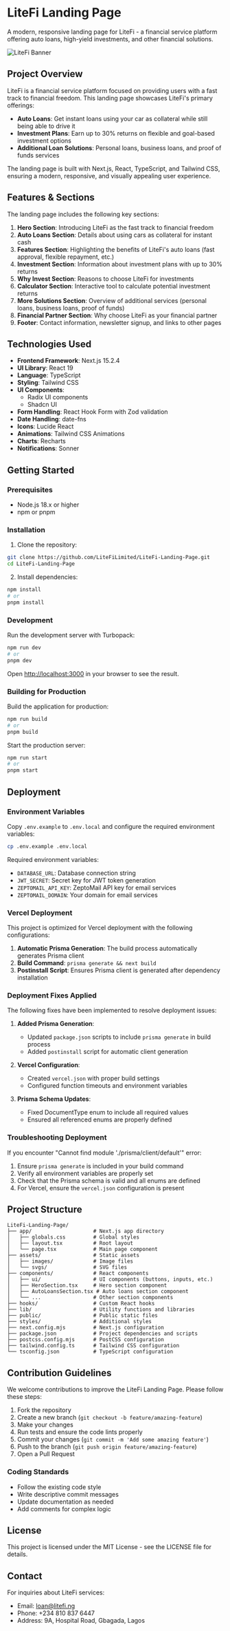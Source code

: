 # LiteFi Landing Page

A modern, responsive landing page for LiteFi - a financial service platform offering auto loans, high-yield investments, and other financial solutions.

![LiteFi Banner](public/logo.ico)

## Project Overview

LiteFi is a financial service platform focused on providing users with a fast track to financial freedom. This landing page showcases LiteFi's primary offerings:

- **Auto Loans**: Get instant loans using your car as collateral while still being able to drive it
- **Investment Plans**: Earn up to 30% returns on flexible and goal-based investment options
- **Additional Loan Solutions**: Personal loans, business loans, and proof of funds services

The landing page is built with Next.js, React, TypeScript, and Tailwind CSS, ensuring a modern, responsive, and visually appealing user experience.

## Features & Sections

The landing page includes the following key sections:

1. **Hero Section**: Introducing LiteFi as the fast track to financial freedom
2. **Auto Loans Section**: Details about using cars as collateral for instant cash
3. **Features Section**: Highlighting the benefits of LiteFi's auto loans (fast approval, flexible repayment, etc.)
4. **Investment Section**: Information about investment plans with up to 30% returns
5. **Why Invest Section**: Reasons to choose LiteFi for investments
6. **Calculator Section**: Interactive tool to calculate potential investment returns
7. **More Solutions Section**: Overview of additional services (personal loans, business loans, proof of funds)
8. **Financial Partner Section**: Why choose LiteFi as your financial partner
9. **Footer**: Contact information, newsletter signup, and links to other pages

## Technologies Used

- **Frontend Framework**: Next.js 15.2.4
- **UI Library**: React 19
- **Language**: TypeScript
- **Styling**: Tailwind CSS
- **UI Components**: 
  - Radix UI components
  - Shadcn UI
- **Form Handling**: React Hook Form with Zod validation
- **Date Handling**: date-fns
- **Icons**: Lucide React
- **Animations**: Tailwind CSS Animations
- **Charts**: Recharts
- **Notifications**: Sonner

## Getting Started

### Prerequisites

- Node.js 18.x or higher
- npm or pnpm

### Installation

1. Clone the repository:
```bash
git clone https://github.com/LiteFiLimited/LiteFi-Landing-Page.git
cd LiteFi-Landing-Page
```

2. Install dependencies:
```bash
npm install
# or
pnpm install
```

### Development

Run the development server with Turbopack:

```bash
npm run dev
# or
pnpm dev
```

Open [http://localhost:3000](http://localhost:3000) in your browser to see the result.

### Building for Production

Build the application for production:

```bash
npm run build
# or
pnpm build
```

Start the production server:

```bash
npm run start
# or
pnpm start
```

## Deployment

### Environment Variables

Copy `.env.example` to `.env.local` and configure the required environment variables:

```bash
cp .env.example .env.local
```

Required environment variables:
- `DATABASE_URL`: Database connection string
- `JWT_SECRET`: Secret key for JWT token generation
- `ZEPTOMAIL_API_KEY`: ZeptoMail API key for email services
- `ZEPTOMAIL_DOMAIN`: Your domain for email services

### Vercel Deployment

This project is optimized for Vercel deployment with the following configurations:

1. **Automatic Prisma Generation**: The build process automatically generates Prisma client
2. **Build Command**: `prisma generate && next build`
3. **Postinstall Script**: Ensures Prisma client is generated after dependency installation

### Deployment Fixes Applied

The following fixes have been implemented to resolve deployment issues:

1. **Added Prisma Generation**: 
   - Updated `package.json` scripts to include `prisma generate` in build process
   - Added `postinstall` script for automatic client generation

2. **Vercel Configuration**: 
   - Created `vercel.json` with proper build settings
   - Configured function timeouts and environment variables

3. **Prisma Schema Updates**:
   - Fixed DocumentType enum to include all required values
   - Ensured all referenced enums are properly defined

### Troubleshooting Deployment

If you encounter "Cannot find module './prisma/client/default'" error:

1. Ensure `prisma generate` is included in your build command
2. Verify all environment variables are properly set
3. Check that the Prisma schema is valid and all enums are defined
4. For Vercel, ensure the `vercel.json` configuration is present

## Project Structure

```
LiteFi-Landing-Page/
├── app/                    # Next.js app directory
│   ├── globals.css         # Global styles
│   ├── layout.tsx          # Root layout
│   └── page.tsx            # Main page component
├── assets/                 # Static assets
│   ├── images/             # Image files
│   └── svgs/               # SVG files
├── components/             # React components
│   ├── ui/                 # UI components (buttons, inputs, etc.)
│   ├── HeroSection.tsx     # Hero section component
│   ├── AutoLoansSection.tsx # Auto loans section component
│   └── ...                 # Other section components
├── hooks/                  # Custom React hooks
├── lib/                    # Utility functions and libraries
├── public/                 # Public static files
├── styles/                 # Additional styles
├── next.config.mjs         # Next.js configuration
├── package.json            # Project dependencies and scripts
├── postcss.config.mjs      # PostCSS configuration
├── tailwind.config.ts      # Tailwind CSS configuration
└── tsconfig.json           # TypeScript configuration
```

## Contribution Guidelines

We welcome contributions to improve the LiteFi Landing Page. Please follow these steps:

1. Fork the repository
2. Create a new branch (`git checkout -b feature/amazing-feature`)
3. Make your changes
4. Run tests and ensure the code lints properly
5. Commit your changes (`git commit -m 'Add some amazing feature'`)
6. Push to the branch (`git push origin feature/amazing-feature`)
7. Open a Pull Request

### Coding Standards

- Follow the existing code style
- Write descriptive commit messages
- Update documentation as needed
- Add comments for complex logic

## License

This project is licensed under the MIT License - see the LICENSE file for details.

## Contact

For inquiries about LiteFi services:
- Email: loan@litefi.ng
- Phone: +234 810 837 6447
- Address: 9A, Hospital Road, Gbagada, Lagos
